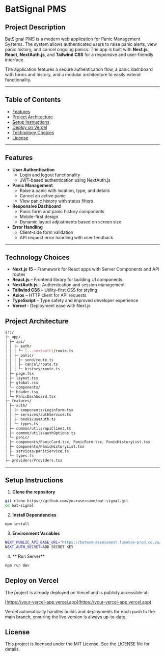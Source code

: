 # BatSignal PMS

## Project Description
BatSignal PMS is a modern web application for Panic Management Systems. The system allows authenticated users to raise panic alerts, view panic history, and cancel ongoing panics. The app is built with **Next.js**, **React**, **NextAuth.js**, and **Tailwind CSS** for a responsive and user-friendly interface.

The application features a secure authentication flow, a panic dashboard with forms and history, and a modular architecture to easily extend functionality.

---

## Table of Contents
- [Features](#features)
- [Project Architecture](#project-architecture)
- [Setup Instructions](#setup-instructions)
- [Deploy on Vercel](#deploy-on-vercel)
- [Technology Choices](#technology-choices)
- [License](#license)

---

## Features
- **User Authentication**
  - Login and logout functionality
  - JWT-based authentication using NextAuth.js
- **Panic Management**
  - Raise a panic with location, type, and details
  - Cancel an active panic
  - View panic history with status filters
- **Responsive Dashboard**
  - Panic form and panic history components
  - Mobile-first design
  - Dynamic layout adjustments based on screen size
- **Error Handling**
  - Client-side form validation
  - API request error handling with user feedback

---
## Technology Choices

- **Next.js 15** – Framework for React apps with Server Components and API routes
- **React.js** – Frontend library for building UI components
- **NextAuth.js** – Authentication and session management
- **Tailwind CSS** – Utility-first CSS for styling
- **Axios** – HTTP client for API requests
- **TypeScript** – Type safety and improved developer experience
- **Vercel** - Deployment ease with Next.js

## Project Architecture

```sh
src/
├─ app/
│ ├─ api/
│ │ ├─ auth/
│ │ │ └─ [...nextauth]/route.ts
│ │ ├─ panic/
│ │ │ ├─ send/route.ts
│ │ │ ├─ cancel/route.ts
│ │ │ └─ history/route.ts
│ ├─ page.tsx
│ ├─ layout.tsx
│ ├─ global.css
│ └─ components/
│ ├─ Header.tsx
│ └─ PanicDashboard.tsx
├─ features/
│ ├─ auth/
│ │ ├─ components/LoginForm.tsx
│ │ ├─ services/authService.ts
│ │ ├─ hooks/useAuth.ts
│ │ └─ types.ts
│ ├─ common/utils/apiClient.ts
│ ├─ common/utils/authOptions.ts
│ └─ panic/
│ ├─ components/PanicCard.tsx, PanicForm.tsx, PanicHistoryList.tsx
│ ├─ components/PanicHistoryList.tsx
│ ├─ services/panicService.ts
│ └─ types.ts
├─ providers/Providers.tsx
```


---

## Setup Instructions

1. **Clone the repository**
```bash
git clone https://github.com/yourusername/bat-signal.git
cd bat-signal
```
2. **Install Dependencies**
```sh
npm install
```
3. **Environment Variables**
```sh
NEXT_PUBLIC_API_BASE_URL="https://batman-assessment.fusebox-prod.co.za/api/v1"
NEXT_AUTH_SECRET=ADD SECRET KEY

```

4. ** Run Server**
```sh
npm run dev
```

## Deploy on Vercel
The project is already deployed on Vercel and is publicly accessible at:

[https://your-vercel-app.vercel.app](https://your-vercel-app.vercel.app)

Vercel automatically handles builds and deployments for each push to the main branch, ensuring the live version is always up-to-date.

## License

This project is licensed under the MIT License. See the LICENSE file for details.


